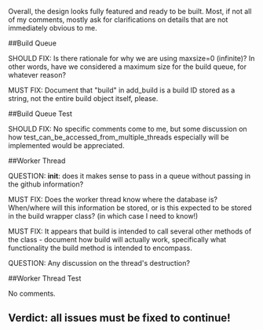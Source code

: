 Overall, the design looks fully featured and ready to be built.
Most, if not all of my comments, mostly ask for clarifications
on details that are not immediately obvious to me.

##Build Queue

SHOULD FIX: Is there rationale for why we are using maxsize=0 (infinite)?
In other words, have we considered a maximum size for the build
queue, for whatever reason?

MUST FIX: Document that "build" in add_build is a build ID stored as a
string, not the entire build object itself, please.

##Build Queue Test

SHOULD FIX: No specific comments come to me, but some discussion on how
test_can_be_accessed_from_multiple_threads especially
will be implemented would be appreciated.

##Worker Thread

QUESTION: __init__: does it makes sense to pass in a queue without
passing in the github information?

MUST FIX: Does the worker thread know where the database is? When/where
will this information be stored, or is this expected to be
stored in the build wrapper class? (in which case I need to know!)

MUST FIX: It appears that build is intended to call several other
methods of the class - document how build will actually work,
specifically what functionality the build method is
intended to encompass.

QUESTION: Any discussion on the thread's destruction?

##Worker Thread Test

No comments.

## Verdict: all issues must be fixed to continue!